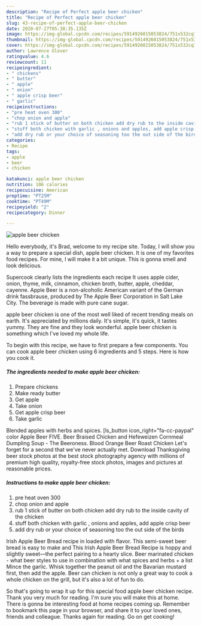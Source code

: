 ```yaml
---
description: "Recipe of Perfect apple beer chicken"
title: "Recipe of Perfect apple beer chicken"
slug: 43-recipe-of-perfect-apple-beer-chicken
date: 2020-07-27T05:38:35.135Z
image: https://img-global.cpcdn.com/recipes/5914926015053824/751x532cq70/apple-beer-chicken-recipe-main-photo.jpg
thumbnail: https://img-global.cpcdn.com/recipes/5914926015053824/751x532cq70/apple-beer-chicken-recipe-main-photo.jpg
cover: https://img-global.cpcdn.com/recipes/5914926015053824/751x532cq70/apple-beer-chicken-recipe-main-photo.jpg
author: Lawrence Glover
ratingvalue: 4.6
reviewcount: 11
recipeingredient:
- " chickens"
- " butter"
- " apple"
- " onion"
- " apple crisp beer"
- " garlic"
recipeinstructions:
- "pre heat oven 300"
- "chop onion and apple"
- "rub 1 stick of butter on both chicken add dry rub to the inside cavity of the chicken"
- "stuff both chicken with garlic , onions and apples, add apple crisp beer"
- "add dry rub or your choice of seasoning too the out side of the birds"
categories:
- Recipe
tags:
- apple
- beer
- chicken

katakunci: apple beer chicken 
nutrition: 106 calories
recipecuisine: American
preptime: "PT25M"
cooktime: "PT49M"
recipeyield: "2"
recipecategory: Dinner

---
```



![apple beer chicken](https://img-global.cpcdn.com/recipes/5914926015053824/751x532cq70/apple-beer-chicken-recipe-main-photo.jpg)

Hello everybody, it's Brad, welcome to my recipe site. Today, I will show you a way to prepare a special dish, apple beer chicken. It is one of my favorites food recipes. For mine, I will make it a bit unique. This is gonna smell and look delicious.

Supercook clearly lists the ingredients each recipe It uses apple cider, onion, thyme, milk, cinnamon, chicken broth, butter, apple, cheddar, cayenne. Apple Beer is a non-alcoholic American variant of the German drink fassbrause, produced by The Apple Beer Corporation in Salt Lake City. The beverage is made with pure cane sugar.

apple beer chicken is one of the most well liked of recent trending meals on earth. It's appreciated by millions daily. It's simple, it's quick, it tastes yummy. They are fine and they look wonderful. apple beer chicken is something which I've loved my whole life.


To begin with this recipe, we have to first prepare a few components. You can cook apple beer chicken using 6 ingredients and 5 steps. Here is how you cook it.

##### The ingredients needed to make apple beer chicken:

1. Prepare  chickens
1. Make ready  butter
1. Get  apple
1. Take  onion
1. Get  apple crisp beer
1. Take  garlic


Blended apples with herbs and spices. [ls_button icon_right=&#34;fa-cc-paypal&#34; color Apple Beer FIVE. Beer Braised Chicken and Hefeweizen Cornmeal Dumpling Soup - The Beeroness. Blood Orange Beer Roast Chicken Let&#39;s forget for a second that we&#39;ve never actually met. Download Thanksgiving beer stock photos at the best stock photography agency with millions of premium high quality, royalty-free stock photos, images and pictures at reasonable prices. 

##### Instructions to make apple beer chicken:

1. pre heat oven 300
1. chop onion and apple
1. rub 1 stick of butter on both chicken add dry rub to the inside cavity of the chicken
1. stuff both chicken with garlic , onions and apples, add apple crisp beer
1. add dry rub or your choice of seasoning too the out side of the birds


Irish Apple Beer Bread recipe in loaded with flavor. This semi-sweet beer bread is easy to make and This Irish Apple Beer Bread Recipe is hoppy and slightly sweet—the perfect pairing to a hearty slice. Beer marinated chicken - what beer styles to use in combination with what spices and herbs + a list Mince the garlic. Whisk together the peanut oil and the Bavarian mustard first, then add the apple. Beer can chicken is not only a great way to cook a whole chicken on the grill, but it&#39;s also a lot of fun to do. 

So that's going to wrap it up for this special food apple beer chicken recipe. Thank you very much for reading. I'm sure you will make this at home. There is gonna be interesting food at home recipes coming up. Remember to bookmark this page in your browser, and share it to your loved ones, friends and colleague. Thanks again for reading. Go on get cooking!
